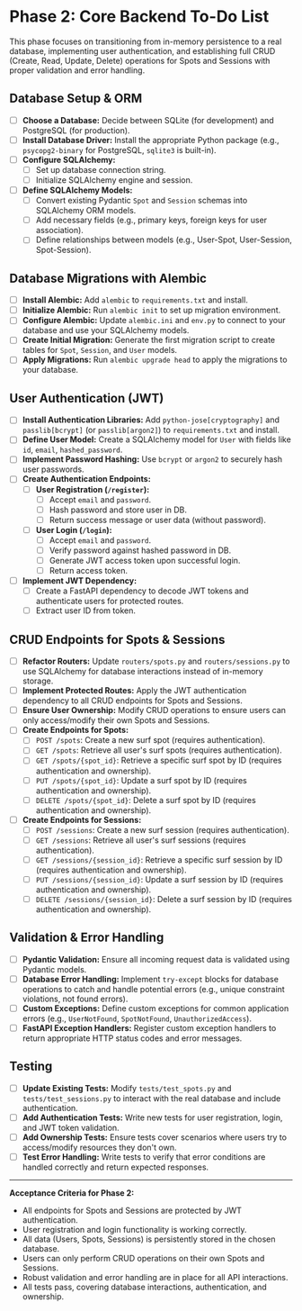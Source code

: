 # Phase 2: Core Backend To-Do List

This phase focuses on transitioning from in-memory persistence to a real database, implementing user authentication, and establishing full CRUD (Create, Read, Update, Delete) operations for Spots and Sessions with proper validation and error handling.

## Database Setup & ORM
- [ ] **Choose a Database:** Decide between SQLite (for development) and PostgreSQL (for production).
- [ ] **Install Database Driver:** Install the appropriate Python package (e.g., `psycopg2-binary` for PostgreSQL, `sqlite3` is built-in).
- [ ] **Configure SQLAlchemy:**
    - [ ] Set up database connection string.
    - [ ] Initialize SQLAlchemy engine and session.
- [ ] **Define SQLAlchemy Models:**
    - [ ] Convert existing Pydantic `Spot` and `Session` schemas into SQLAlchemy ORM models.
    - [ ] Add necessary fields (e.g., primary keys, foreign keys for user association).
    - [ ] Define relationships between models (e.g., User-Spot, User-Session, Spot-Session).

## Database Migrations with Alembic
- [ ] **Install Alembic:** Add `alembic` to `requirements.txt` and install.
- [ ] **Initialize Alembic:** Run `alembic init` to set up migration environment.
- [ ] **Configure Alembic:** Update `alembic.ini` and `env.py` to connect to your database and use your SQLAlchemy models.
- [ ] **Create Initial Migration:** Generate the first migration script to create tables for `Spot`, `Session`, and `User` models.
- [ ] **Apply Migrations:** Run `alembic upgrade head` to apply the migrations to your database.

## User Authentication (JWT)
- [ ] **Install Authentication Libraries:** Add `python-jose[cryptography]` and `passlib[bcrypt]` (or `passlib[argon2]`) to `requirements.txt` and install.
- [ ] **Define User Model:** Create a SQLAlchemy model for `User` with fields like `id`, `email`, `hashed_password`.
- [ ] **Implement Password Hashing:** Use `bcrypt` or `argon2` to securely hash user passwords.
- [ ] **Create Authentication Endpoints:**
    - [ ] **User Registration (`/register`):**
        - [ ] Accept `email` and `password`.
        - [ ] Hash password and store user in DB.
        - [ ] Return success message or user data (without password).
    - [ ] **User Login (`/login`):**
        - [ ] Accept `email` and `password`.
        - [ ] Verify password against hashed password in DB.
        - [ ] Generate JWT access token upon successful login.
        - [ ] Return access token.
- [ ] **Implement JWT Dependency:**
    - [ ] Create a FastAPI dependency to decode JWT tokens and authenticate users for protected routes.
    - [ ] Extract user ID from token.

## CRUD Endpoints for Spots & Sessions
- [ ] **Refactor Routers:** Update `routers/spots.py` and `routers/sessions.py` to use SQLAlchemy for database interactions instead of in-memory storage.
- [ ] **Implement Protected Routes:** Apply the JWT authentication dependency to all CRUD endpoints for Spots and Sessions.
- [ ] **Ensure User Ownership:** Modify CRUD operations to ensure users can only access/modify their own Spots and Sessions.
- [ ] **Create Endpoints for Spots:**
    - [ ] `POST /spots`: Create a new surf spot (requires authentication).
    - [ ] `GET /spots`: Retrieve all user's surf spots (requires authentication).
    - [ ] `GET /spots/{spot_id}`: Retrieve a specific surf spot by ID (requires authentication and ownership).
    - [ ] `PUT /spots/{spot_id}`: Update a surf spot by ID (requires authentication and ownership).
    - [ ] `DELETE /spots/{spot_id}`: Delete a surf spot by ID (requires authentication and ownership).
- [ ] **Create Endpoints for Sessions:**
    - [ ] `POST /sessions`: Create a new surf session (requires authentication).
    - [ ] `GET /sessions`: Retrieve all user's surf sessions (requires authentication).
    - [ ] `GET /sessions/{session_id}`: Retrieve a specific surf session by ID (requires authentication and ownership).
    - [ ] `PUT /sessions/{session_id}`: Update a surf session by ID (requires authentication and ownership).
    - [ ] `DELETE /sessions/{session_id}`: Delete a surf session by ID (requires authentication and ownership).

## Validation & Error Handling
- [ ] **Pydantic Validation:** Ensure all incoming request data is validated using Pydantic models.
- [ ] **Database Error Handling:** Implement `try-except` blocks for database operations to catch and handle potential errors (e.g., unique constraint violations, not found errors).
- [ ] **Custom Exceptions:** Define custom exceptions for common application errors (e.g., `UserNotFound`, `SpotNotFound`, `UnauthorizedAccess`).
- [ ] **FastAPI Exception Handlers:** Register custom exception handlers to return appropriate HTTP status codes and error messages.

## Testing
- [ ] **Update Existing Tests:** Modify `tests/test_spots.py` and `tests/test_sessions.py` to interact with the real database and include authentication.
- [ ] **Add Authentication Tests:** Write new tests for user registration, login, and JWT token validation.
- [ ] **Add Ownership Tests:** Ensure tests cover scenarios where users try to access/modify resources they don't own.
- [ ] **Test Error Handling:** Write tests to verify that error conditions are handled correctly and return expected responses.

---
**Acceptance Criteria for Phase 2:**
- All endpoints for Spots and Sessions are protected by JWT authentication.
- User registration and login functionality is working correctly.
- All data (Users, Spots, Sessions) is persistently stored in the chosen database.
- Users can only perform CRUD operations on their own Spots and Sessions.
- Robust validation and error handling are in place for all API interactions.
- All tests pass, covering database interactions, authentication, and ownership.
